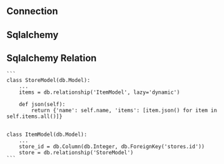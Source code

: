 ## Connection



## Sqlalchemy
    
    
## Sqlalchemy Relation
    ```
    class StoreModel(db.Model):
        ...
        items = db.relationship('ItemModel', lazy='dynamic')
        
        def json(self):
            return {'name': self.name, 'items': [item.json() for item in self.items.all()]}

    
    class ItemModel(db.Model):
        ...
        store_id = db.Column(db.Integer, db.ForeignKey('stores.id'))
        store = db.relationship('StoreModel')
    ```